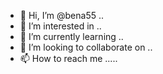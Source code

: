 - 👋 Hi, I’m @bena55 ..
- 👀 I’m interested in ..
- 🌱 I’m currently learning ..
- 💞️ I’m looking to collaborate on ..
- 📫 How to reach me .....

<!---
bena55/bena55 is a ✨ special ✨ repository because its `README.md` (this file) appears on your GitHub profile.
You can click the Preview link to take a look at your changes.
--->
